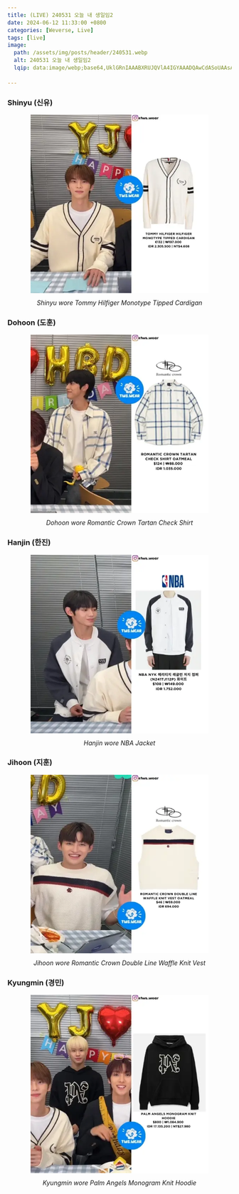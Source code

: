 ```yaml
---
title: (LIVE) 240531 오늘 내 생일임2
date: 2024-06-12 11:33:00 +0800
categories: [Weverse, Live]
tags: [live]
image:
  path: /assets/img/posts/header/240531.webp
  alt: 240531 오늘 내 생일임2
  lqip: data:image/webp;base64,UklGRnIAAABXRUJQVlA4IGYAAADQAwCdASoUAAsAPzmEuVOvKKWisAgB4CcJQAAL1IfWd2MAPIMa5AAA8Mhq4GEpyXkORKF63u0ZtHmPddMW56mWKnYyYHtU/NbQ3pvR5NBPHxAB4PJvl0vGHTjy4FMyGQv+IUKCIAA=

---
```


### Shinyu (신유)

<div style="text-align: center; font-size: 14px;">
  <picture>
    <img 
      src="/assets/img/posts/weverse-live/240531-shinyu.webp" 
      alt="Shinyu wore Tommy Hilfiger Monotype Tipped Cardigan" 
      width="400" 
      height="400" 
      style="background: url('data:image/webp;base64,UklGRoYAAABXRUJQVlA4IHoAAADQAwCdASoUABQAPzmOvFgvKSWjqAqp4CcJQAACkEGS5uLEB097xqAA9wiIqwGKhKe5q1DnZvCPDrdcTGtz280Ah5Jk2TbObw6XSr5OgF55GbkFfjA29hPBpVAPP7QAyYkzhi1tTq3jOfGxnkj+pFdkXIK8PkaCbEoAAA=='); background-size: cover;"
      loading="lazy"
    />
  </picture>
  <p style="margin-top: 10px;"><em>Shinyu wore Tommy Hilfiger Monotype Tipped Cardigan</em></p>
</div>

### Dohoon (도훈)

<div style="text-align: center; font-size: 14px;">
  <picture>
    <img 
      src="/assets/img/posts/weverse-live/240531-dohoon.webp" 
      alt="Dohoon wore Romantic Crown Tartan Check Shirt" 
      width="400" 
      height="400" 
      style="background: url('data:image/webp;base64,UklGRooAAABXRUJQVlA4IH4AAAAQBACdASoUABQAPzmSvlmvKaYjqAgB4CcJYwAAFHqUFXxM37+ZUop0AADhcLAb7ykEp80Ta8ZDfbQqoaZinMqMsI9pdA0zzCLKGHbTqwDQBCD9EAjfqLtWWdw5beVibwZN06m6VH5HXVB9D3pse8TuV8mYfl9bG9Ti6jbqAAA='); background-size: cover;"
      loading="lazy"
    />
  </picture>
  <p style="margin-top: 10px;"><em>Dohoon wore Romantic Crown Tartan Check Shirt</em></p>
</div>

### Hanjin (한진)

<div style="text-align: center; font-size: 14px;">
  <picture>
    <img 
      src="/assets/img/posts/weverse-live/240531-hanjin.webp" 
      alt="Hanjin wore NBA Jacket" 
      width="400" 
      height="400" 
      style="background: url('data:image/webp;base64,UklGRo4AAABXRUJQVlA4IIIAAABQBACdASoUABQAPzmQvlmvKSYjqAgB4CcJZwAAJm1m3N8M6TN/qfOH6wGgANb5lTk03nhJ+Fm36XwN2FkdpF1UTw1Elzxg1QQMUCdlru0mqdtTCDbi+ETt89WmiAeJZI+PUnbuvGpBHCwS6DoAqQZBN5z1F8cVX5bEl05pAQAoAAAA'); background-size: cover;"
      loading="lazy"
    />
  </picture>
  <p style="margin-top: 10px;"><em>Hanjin wore NBA Jacket</em></p>
</div>

### Jihoon (지훈)

<div style="text-align: center; font-size: 14px;">
  <picture>
    <img 
      src="/assets/img/posts/weverse-live/240531-jihoon.webp" 
      alt="Jihoon wore Romantic Crown Double Line Waffle Knit Vest" 
      width="400" 
      height="400" 
      style="background: url('data:image/webp;base64,UklGRooAAABXRUJQVlA4IH4AAADQAwCdASoUABQAPzmIvFUvKKYjKA1R4CcJYwAAGqFib89Mw9tycAAA8CqfDqNE/bz4mo0MFpJw8qbwwPyNlqk7pnQS5w2YDX34uiVCNj6kwN7WyQHTOschK1ctli+NZ90X1d+1ocJdml4wZCSaHzP0v2MUB4eRnN8VqJAAAAA='); background-size: cover;"
      loading="lazy"
    />
  </picture>
  <p style="margin-top: 10px;"><em>Jihoon wore Romantic Crown Double Line Waffle Knit Vest</em></p>
</div>

### Kyungmin (경민)

<div style="text-align: center; font-size: 14px;">
  <picture>
    <img 
      src="/assets/img/posts/weverse-live/240531-kyungmin.webp" 
      alt="Kyungmin wore Palm Angels Monogram Knit Hoodie" 
      width="400" 
      height="400" 
      style="background: url('data:image/webp;base64,UklGRqAAAABXRUJQVlA4IJQAAADwBACdASoUABQAPzmKu1WvKSYjKA1R4CcJQBkau4AOKxQy7Aw9Kyjhs6/Ml++gdEgA/GZivbMjk7+qTrJNtzbGxn/Euq+sXd6MiXIpxBr5SzI2EZq3xzmPdA00ncx0ZKh+mvcnMAK5ZaIDd2dSsFni8vl3PLLX0A05RLJlew1p26eLrvOBeqr1Bm8nRIu/cle6+AAA'); background-size: cover;"
      loading="lazy"
    />
  </picture>
  <p style="margin-top: 10px;"><em>Kyungmin wore Palm Angels Monogram Knit Hoodie</em></p>
</div>